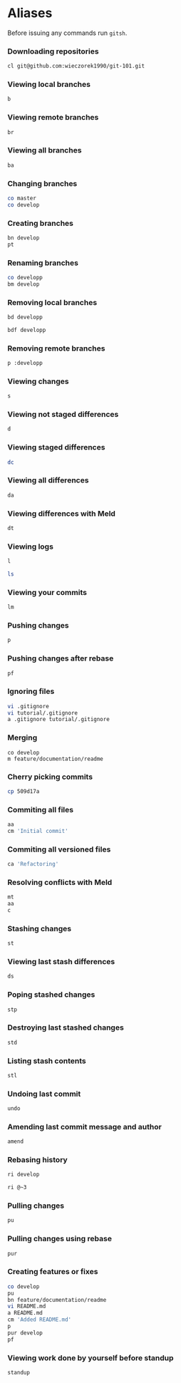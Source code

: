 # Aliases

Before issuing any commands run `gitsh`.

### Downloading repositories

```sh
cl git@github.com:wieczorek1990/git-101.git
```

### Viewing local branches

```sh
b
```

### Viewing remote branches

```sh
br
```

### Viewing all branches

```sh
ba
```

### Changing branches

```sh
co master
co develop
```

### Creating branches

```sh
bn develop
pt
```

### Renaming branches

```sh
co developp
bm develop
```

### Removing local branches

```sh
bd developp
```

```sh
bdf developp
```

### Removing remote branches

```sh
p :developp
```

### Viewing changes

```sh
s
```

### Viewing not staged differences

```sh
d
```

### Viewing staged differences

```sh
dc
```

### Viewing all differences

```sh
da
```

### Viewing differences with Meld

```sh
dt
```

### Viewing logs

```sh
l
```

```sh
ls
```

### Viewing your commits

```sh
lm
```

### Pushing changes

```sh
p
```

### Pushing changes after rebase

```sh
pf
```

### Ignoring files

```sh
vi .gitignore
vi tutorial/.gitignore
a .gitignore tutorial/.gitignore
```

### Merging

```
co develop
m feature/documentation/readme
```

### Cherry picking commits

```sh
cp 509d17a
```

### Commiting all files

```sh
aa
cm 'Initial commit'
```

### Commiting all versioned files

```sh
ca 'Refactoring'
```

### Resolving conflicts with Meld

```sh
mt
aa
c
```

### Stashing changes

```sh
st
```

### Viewing last stash differences

```sh
ds
```

### Poping stashed changes

```sh
stp
```

### Destroying last stashed changes

```sh
std
```

### Listing stash contents

```sh
stl
```

### Undoing last commit

```sh
undo
```

### Amending last commit message and author

```sh
amend
```

### Rebasing history

```sh
ri develop
```

```sh
ri @~3
```

### Pulling changes

```sh
pu
```

### Pulling changes using rebase

```sh
pur
```

### Creating features or fixes

```sh
co develop
pu
bn feature/documentation/readme
vi README.md
a README.md
cm 'Added README.md'
p
pur develop
pf
```

### Viewing work done by yourself before standup

```sh
standup
```

